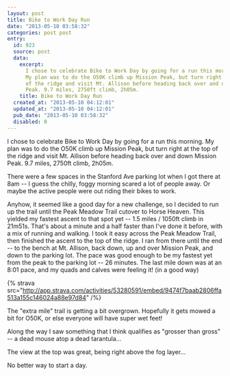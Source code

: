 ```yaml
---
layout: post
title: Bike to Work Day Run
date: "2013-05-10 03:58:32"
categories: post post
entry:
  id: 923
  source: post
  data:
    excerpt:
      I chose to celebrate Bike to Work Day by going for a run this morning.
      My plan was to do the O50K climb up Mission Peak, but turn right at the top
      of the ridge and visit Mt. Allison before heading back over and down Mission
      Peak. 9.7 miles, 2750ft climb, 2h05m.
    title: Bike to Work Day Run
  created_at: "2013-05-10 04:12:01"
  updated_at: "2013-05-10 04:12:01"
  pub_date: "2013-05-10 03:58:32"
  disabled: 0
---
```


I chose to celebrate Bike to Work Day by going for a run this morning. My plan was to do the O50K climb up Mission Peak, but turn right at the top of the ridge and visit Mt. Allison before heading back over and down Mission Peak. 9.7 miles, 2750ft climb, 2h05m.

There were a few spaces in the Stanford Ave parking lot when I got there at 8am -- I guess the chilly, foggy morning scared a lot of people away. Or maybe the active people were out riding their bikes to work.

Anyhow, it seemed like a good day for a new challenge, so I decided to run up the trail until the Peak Meadow Trail cutover to Horse Heaven. This yielded my fastest ascent to that spot yet -- 1.5 miles / 1050ft climb in 21m51s. That's about a minute and a half faster than I've done it before, with a mix of running and walking. I took it easy across the Peak Meadow Trail, then finished the ascent to the top of the ridge. I ran from there until the end -- to the bench at Mt. Allison, back down, up and over Mission Peak, and down to the parking lot. The pace was good enough to be my fastest yet from the peak to the parking lot -- 26 minutes. The last mile down was at an 8:01 pace, and my quads and calves were feeling it! (in a good way)

{% strava src="http://app.strava.com/activities/53280591/embed/9474f7baab2806ffa513a155c146024a88e97d84" /%}

The "extra mile" trail is getting a bit overgrown. Hopefully it gets mowed a bit for O50K, or else everyone will have super wet feet!

Along the way I saw something that I think qualifies as "grosser than gross" -- a dead mouse atop a dead tarantula...

The view at the top was great, being right above the fog layer...

No better way to start a day.
